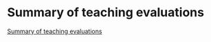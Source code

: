 # Summary of teaching evaluations
[Summary of teaching evaluations](/files/summary_of_evaluations.pdf)